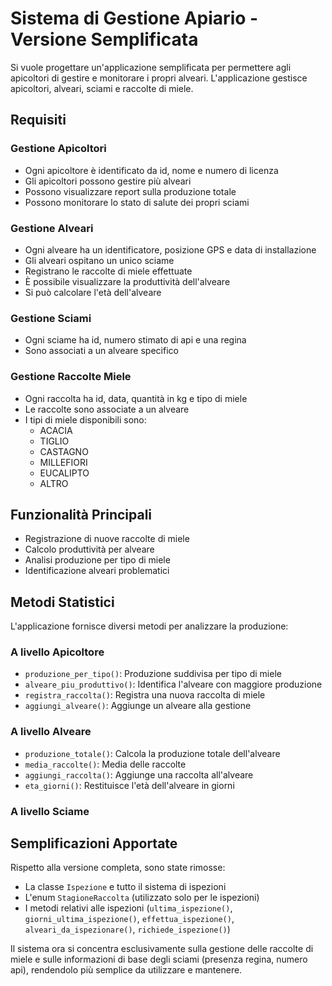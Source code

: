# Sistema di Gestione Apiario - Versione Semplificata

Si vuole progettare un'applicazione semplificata per permettere agli apicoltori di gestire e monitorare i propri alveari. L'applicazione gestisce apicoltori, alveari, sciami e raccolte di miele.

## Requisiti

### Gestione Apicoltori

- Ogni apicoltore è identificato da id, nome e numero di licenza
- Gli apicoltori possono gestire più alveari
- Possono visualizzare report sulla produzione totale
- Possono monitorare lo stato di salute dei propri sciami

### Gestione Alveari

- Ogni alveare ha un identificatore, posizione GPS e data di installazione
- Gli alveari ospitano un unico sciame
- Registrano le raccolte di miele effettuate
- È possibile visualizzare la produttività dell'alveare
- Si può calcolare l'età dell'alveare

### Gestione Sciami

- Ogni sciame ha id, numero stimato di api e una regina
- Sono associati a un alveare specifico

### Gestione Raccolte Miele

- Ogni raccolta ha id, data, quantità in kg e tipo di miele
- Le raccolte sono associate a un alveare
- I tipi di miele disponibili sono:
  - ACACIA
  - TIGLIO
  - CASTAGNO
  - MILLEFIORI
  - EUCALIPTO
  - ALTRO

## Funzionalità Principali

- Registrazione di nuove raccolte di miele
- Calcolo produttività per alveare
- Analisi produzione per tipo di miele
- Identificazione alveari problematici

## Metodi Statistici

L'applicazione fornisce diversi metodi per analizzare la produzione:

### A livello Apicoltore

- `produzione_per_tipo()`: Produzione suddivisa per tipo di miele
- `alveare_piu_produttivo()`: Identifica l'alveare con maggiore produzione
- `registra_raccolta()`: Registra una nuova raccolta di miele
- `aggiungi_alveare()`: Aggiunge un alveare alla gestione

### A livello Alveare

- `produzione_totale()`: Calcola la produzione totale dell'alveare
- `media_raccolte()`: Media delle raccolte
- `aggiungi_raccolta()`: Aggiunge una raccolta all'alveare
- `eta_giorni()`: Restituisce l'età dell'alveare in giorni

### A livello Sciame

## Semplificazioni Apportate

Rispetto alla versione completa, sono state rimosse:

- La classe `Ispezione` e tutto il sistema di ispezioni
- L'enum `StagioneRaccolta` (utilizzato solo per le ispezioni)
- I metodi relativi alle ispezioni (`ultima_ispezione()`, `giorni_ultima_ispezione()`, `effettua_ispezione()`, `alveari_da_ispezionare()`, `richiede_ispezione()`)

Il sistema ora si concentra esclusivamente sulla gestione delle raccolte di miele e sulle informazioni di base degli sciami (presenza regina, numero api), rendendolo più semplice da utilizzare e mantenere.
